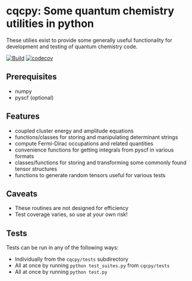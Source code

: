# cqcpy: Some quantum chemistry utilities in python
These utilies exist to provide some generally useful functionality for development
and testing of quantum chemistry code.

[![Build](https://github.com/awhite862/cqcpy/workflows/Build/badge.svg)](https://github.com/awhite862/cqcpy/actions/workflows/ci.yml)
[![codecov](https://codecov.io/gh/awhite862/cqcpy/branch/master/graph/badge.svg)](https://codecov.io/gh/awhite862/cqcpy)

## Prerequisites
+ numpy
+ pyscf (optional)

## Features
+ coupled cluster energy and amplitude equations
+ functions/classes for storing and manipulating determinant strings
+ compute Fermi-Dirac occupations and related quantities
+ convenience functions for getting integrals from pyscf in various formats
+ classes/functions for storing and transforming some commonly found tensor structures
+ functions to generate random tensors useful for various tests

## Caveats
+ These routines are not designed for efficiency
+ Test coverage varies, so use at your own risk!

## Tests
Tests can be run in any of the following ways:
  - Individually from the `cqcpy/tests` subdirectory
  - All at once by running `python test_suites.py` from `cqcpy/tests`
  - All at once by running `python test.py`
